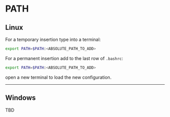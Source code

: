 # PATH

## Linux

For a temporary insertion type into a terminal:

```bash
export PATH=$PATH:<ABSOLUTE_PATH_TO_ADD>
```

For a permanent insertion add to the last row of `.bashrc`:

```bash
export PATH=$PATH:<ABSOLUTE_PATH_TO_ADD>
```

open a new terminal to load the new configuration.

---

## Windows

TBD
